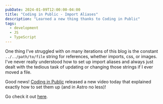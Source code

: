 ```yaml
---
pubDate: 2024-01-09T12:00:00-04:00
title: "Coding in Public - Import Aliases"
description: "Learned a new thing thanks to Coding in Public"
tags:
  - development
  - JS
  - TypeScript
---
```


One thing I've struggled with on many iterations of this blog is the constant `../../path/to/file` string for references, whether imports, css, or images. I've never really understood how to set up import aliases and always just dealt with the tedious task of updating or changing those strings if I ever moved a file.

Good news! [Coding in Public](https://www.youtube.com/@CodinginPublic) released a new video today that explained exactly how to set them up (and in Astro no less)!

Go check it out [here](https://www.youtube.com/watch?v=U0P7Kn3GFMQ).
